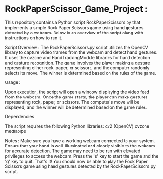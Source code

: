 # RockPaperScissor_Game_Project :

This repository contains a Python script RockPaperScissors.py that implements a simple Rock Paper Scissors game using hand gestures detected by a webcam. Below is an overview of the script along with instructions on how to run it.


Script Overview :
The RockPaperScissors.py script utilizes the OpenCV library to capture video frames from the webcam and detect hand gestures. It uses the cvzone and HandTrackingModule libraries for hand detection and gesture recognition. The game involves the player making a gesture representing either rock, paper, or scissors, and the computer randomly selects its move. The winner is determined based on the rules of the game.


Usage :

Upon execution, the script will open a window displaying the video feed from the webcam. Once the game starts, the player can make gestures representing rock, paper, or scissors. The computer's move will be displayed, and the winner will be determined based on the game rules.

Dependencies :

The script requires the following Python libraries:
cv2 (OpenCV)
cvzone
mediapipe

Notes :
Make sure you have a working webcam connected to your system.
Ensure that your hand is well-illuminated and clearly visible to the webcam for accurate detection.
The game may need to be run with elevated privileges to access the webcam.
Press the 's' key to start the game and the 'q' key to quit.
That's it! You should now be able to play the Rock Paper Scissors game using hand gestures detected by the RockPaperScissors.py script.
